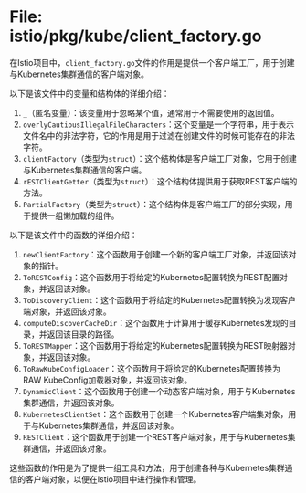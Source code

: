 # File: istio/pkg/kube/client_factory.go

在Istio项目中，`client_factory.go`文件的作用是提供一个客户端工厂，用于创建与Kubernetes集群通信的客户端对象。

以下是该文件中的变量和结构体的详细介绍：

1. `_`（匿名变量）：该变量用于忽略某个值，通常用于不需要使用的返回值。
2. `overlyCautiousIllegalFileCharacters`：这个变量是一个字符串，用于表示文件名中的非法字符，它的作用是用于过滤在创建文件的时候可能存在的非法字符。
3. `clientFactory`（类型为`struct`）：这个结构体是客户端工厂对象，它用于创建与Kubernetes集群通信的客户端。
4. `rESTClientGetter`（类型为`struct`）：这个结构体提供用于获取REST客户端的方法。
5. `PartialFactory`（类型为`struct`）：这个结构体是客户端工厂的部分实现，用于提供一组懒加载的组件。

以下是该文件中的函数的详细介绍：

1. `newClientFactory`：这个函数用于创建一个新的客户端工厂对象，并返回该对象的指针。
2. `ToRESTConfig`：这个函数用于将给定的Kubernetes配置转换为REST配置对象，并返回该对象。
3. `ToDiscoveryClient`：这个函数用于将给定的Kubernetes配置转换为发现客户端对象，并返回该对象。
4. `computeDiscoverCacheDir`：这个函数用于计算用于缓存Kubernetes发现的目录，并返回该目录的路径。
5. `ToRESTMapper`：这个函数用于将给定的Kubernetes配置转换为REST映射器对象，并返回该对象。
6. `ToRawKubeConfigLoader`：这个函数用于将给定的Kubernetes配置转换为RAW KubeConfig加载器对象，并返回该对象。
7. `DynamicClient`：这个函数用于创建一个动态客户端对象，用于与Kubernetes集群通信，并返回该对象。
8. `KubernetesClientSet`：这个函数用于创建一个Kubernetes客户端集对象，用于与Kubernetes集群通信，并返回该对象。
9. `RESTClient`：这个函数用于创建一个REST客户端对象，用于与Kubernetes集群通信，并返回该对象。

这些函数的作用是为了提供一组工具和方法，用于创建各种与Kubernetes集群通信的客户端对象，以便在Istio项目中进行操作和管理。

